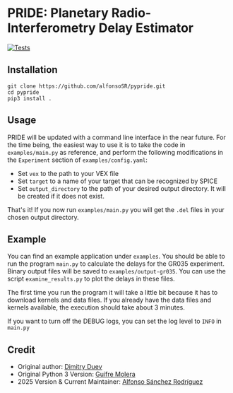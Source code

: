 # PRIDE: Planetary Radio-Interferometry Delay Estimator
[![Tests](https://github.com/alfonsoSR/pride/actions/workflows/tests.yaml/badge.svg)](https://github.com/alfonsoSR/pride/actions/workflows/tests.yaml)

## Installation

```
git clone https://github.com/alfonsoSR/pypride.git
cd pypride
pip3 install .
```

## Usage

PRIDE will be updated with a command line interface in the near future. For the time being, the easiest way to use it is to take the code in `examples/main.py` as reference, and perform the following modifications in the `Experiment` section of `examples/config.yaml`:
- Set `vex` to the path to your VEX file
- Set `target` to a name of your target that can be recognized by SPICE
- Set `output_directory` to the path of your desired output directory. It will be created if it does not exist.

That's it! If you now run `examples/main.py` you will get the `.del` files in your chosen output directory.

## Example

You can find an example application under `examples`. You should be able to run the program `main.py` to calculate the delays for the GR035 experiment. Binary output files will be saved to `examples/output-gr035`. You can use the script `examine_results.py` to plot the delays in these files.

The first time you run the program it will take a little bit because it has to download kernels and data files. If you already have the data files and kernels available, the execution should take about 3 minutes.

If you want to turn off the DEBUG logs, you can set the log level to `INFO` in `main.py`

## Credit

- Original author: [Dimitry Duev](https://github.com/dmitryduev)
- Original Python 3 Version: [Guifre Molera](https://gitlab.com/gofrito)
- 2025 Version & Current Maintainer: [Alfonso Sánchez Rodríguez](https://github.com/alfonsoSR)
